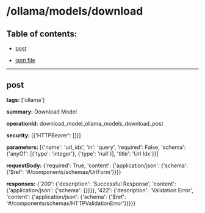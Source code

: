 # /ollama/models/download

## Table of contents:
- [post](#post)

- [json file](./_ollama_models_download.json)

---
<a name="post"></a>
## post

**tags:** ['ollama']

**summary:** Download Model

**operationId:** download_model_ollama_models_download_post

**security:** [{'HTTPBearer': []}]

**parameters:** [{'name': 'url_idx', 'in': 'query', 'required': False, 'schema': {'anyOf': [{'type': 'integer'}, {'type': 'null'}], 'title': 'Url Idx'}}]

**requestBody:** {'required': True, 'content': {'application/json': {'schema': {'$ref': '#/components/schemas/UrlForm'}}}}

**responses:** {'200': {'description': 'Successful Response', 'content': {'application/json': {'schema': {}}}}, '422': {'description': 'Validation Error', 'content': {'application/json': {'schema': {'$ref': '#/components/schemas/HTTPValidationError'}}}}}

